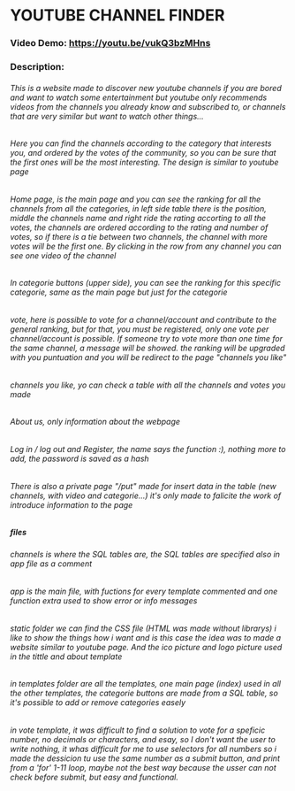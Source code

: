 # YOUTUBE CHANNEL FINDER
### Video Demo:  <https://youtu.be/vukQ3bzMHns>
### Description:

###### This is a website made to discover new youtube channels if you are bored and want to watch some entertainment but youtube only recommends videos from the channels you already know and subscribed to, or channels that are very similar but want to watch other things...
###### Here you can find the channels according to the category that interests you, and ordered by the votes of the community, so you can be sure that the first ones will be the most interesting. The design is similar to youtube page
###### Home page, is the main page and you can see the ranking for all the channels from all the categories, in left side table there is the position, middle the channels name and right ride the rating accorting to all the votes, the channels are ordered according to the rating and number of votes, so if there is a tie between two channels, the channel with more votes will be the first one. By clicking in the row from any channel you can see one video of the channel
###### In categorie buttons (upper side), you can see the ranking for this specific categorie, same as the main page but just for the categorie
###### vote, here is possible to vote for a channel/account and contribute to the general ranking, but for that, you must be registered, only one vote per channel/account is possible. If someone try to vote more than one time for the same channel, a message will be showed. the ranking will be upgraded with you puntuation and you will be redirect to the page "channels you like"
###### channels you like, yo can check a table with all the channels and votes you made
###### About us, only information about the webpage
###### Log in / log out and Register, the name says the function :), nothing more to add, the password is saved as a hash
###### There is also a private page "/put" made for insert data in the table (new channels, with video and categorie...) it's only made to falicite the work of introduce information to the page
##### files
###### channels is where the SQL tables are, the SQL tables are specified also in app file as a comment
###### app is the main file, with fuctions for every template commented and one function extra used to show error or info messages
###### static folder we can find the CSS file (HTML was made without librarys) i like to show the things how i want and is this case the idea was to made a website similar to youtube page. And the ico picture and logo picture used in the tittle and about template
###### in templates folder are all the templates, one main page (index) used in all the other templates, the categorie buttons are made from a SQL table, so it's possible to add or remove categories easely
###### in vote template, it was difficult to find a solution to vote for a speficic number, no decimals or characters, and esay, so I don't want the user to write nothing, it whas difficult for me to use selectors for all numbers so i made the dessicion tu use the same number as a submit button, and print from a 'for' 1-11 loop, maybe not the best way because the usser can not check before submit, but easy and functional.


